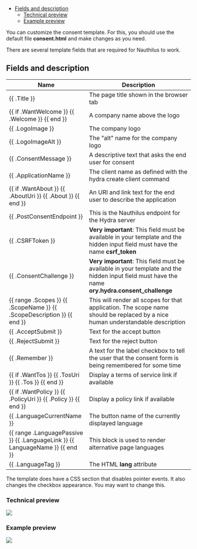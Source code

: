 <!-- TOC -->
  * [Fields and description](#fields-and-description)
    * [Technical preview](#technical-preview)
    * [Example preview](#example-preview)
<!-- TOC -->

You can customize the consent template. For this, you should use the default file **consent.html** and make changes as
you need.

There are several template fields that are required for Nauthilus to work.

## Fields and description

| Name                                                                          | Description                                                                                                                                     |
|-------------------------------------------------------------------------------|-------------------------------------------------------------------------------------------------------------------------------------------------|
| {{ .Title }}                                                                  | The page title shown in the browser tab                                                                                                         |
| {{ if .WantWelcome }} {{ .Welcome }} {{ end }}                                | A company name above the logo                                                                                                                   |
| {{ .LogoImage }}                                                              | The company logo                                                                                                                                |
| {{ .LogoImageAlt }}                                                           | The "alt" name for the company logo                                                                                                             |
| {{ .ConsentMessage }}                                                         | A descriptive text that asks the end user for consent                                                                                           |
| {{ .ApplicationName }}                                                        | The client name as defined with the hydra create client command                                                                                 |
| {{ if .WantAbout }} {{ .AboutUri }} {{ .About }} {{ end }}                    | An URI and link text for the end user to describe the application                                                                               |
| {{ .PostConsentEndpoint }}                                                    | This is the Nauthilus endpoint for the Hydra server                                                                                              |
| {{ .CSRFToken }}                                                              | **Very important**: This field must be available in your template and the hidden input field must have the name **csrf_token**                  |
| {{ .ConsentChallenge }}                                                       | **Very important**: This field must be available in your template and the hidden input field must have the name **ory.hydra.consent_challenge** |
| {{ range .Scopes }} {{ .ScopeName }} {{ .ScopeDescription }}  {{ end }}       | This will render all scopes for that application. The scope name should be replaced by a nice human understandable description                  |
| {{ .AcceptSubmit }}                                                           | Text for the accept button                                                                                                                      |
| {{ .RejectSubmit }}                                                           | Text for the reject button                                                                                                                      |
| {{ .Remember }}                                                               | A text for the label checkbox to tell the user that the consent form is being remembered for some time                                          |
| {{ if .WantTos }} {{ .TosUri }} {{ .Tos }} {{ end }}                          | Display a terms of service link if available                                                                                                    |
| {{ if .WantPolicy }} {{ .PolicyUri }} {{ .Policy }} {{ end }}                 | Display a policy link if available                                                                                                              |
| {{ .LanguageCurrentName }}                                                    | The button name of the currently displayed language                                                                                             |
| {{ range .LanguagePassive }} {{ .LanguageLink }} {{ LanguageName }} {{ end }} | This block is used to render alternative page languages                                                                                         | 
| {{ .LanguageTag }}                                                            | The HTML **lang** attribute                                                                                                                     |

The template does have a CSS section that disables pointer events. It also changes the checkbox appearance. You may
want to change this.

### Technical preview

![](https://nauthilus.io/wp-content/uploads/2023/02/skeleton-consent-1.png)

### Example preview

![](https://nauthilus.io/wp-content/uploads/2023/02/example-consent-1.png)